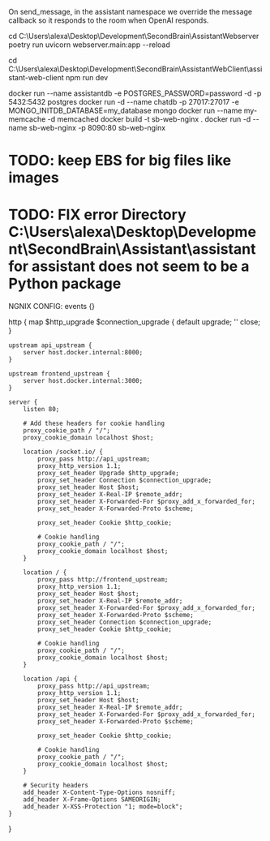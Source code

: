 On send_message, in the assistant namespace we override the message callback so it responds to the room when OpenAI responds.



cd C:\Users\alexa\Desktop\Development\SecondBrain\AssistantWebserver
poetry run uvicorn webserver.main:app --reload

cd C:\Users\alexa\Desktop\Development\SecondBrain\AssistantWebClient\assistant-web-client
npm run dev


docker run --name assistantdb -e POSTGRES_PASSWORD=password -d -p 5432:5432 postgres
docker run -d --name chatdb -p 27017:27017 -e MONGO_INITDB_DATABASE=my_database mongo
docker run --name my-memcache -d memcached
docker build -t sb-web-nginx .
docker run -d --name sb-web-nginx -p 8090:80 sb-web-nginx

# TODO: keep EBS for big files like images
# TODO: FIX error Directory C:\Users\alexa\Desktop\Development\SecondBrain\Assistant\assistant for assistant does not seem to be a Python package

NGNIX CONFIG:
events {}

http {
    map $http_upgrade $connection_upgrade {
        default upgrade;
        ''      close;
    }
    
    upstream api_upstream {
        server host.docker.internal:8000;
    }

    upstream frontend_upstream {
        server host.docker.internal:3000;
    }

    server {
        listen 80;
        
        # Add these headers for cookie handling
        proxy_cookie_path / "/";
        proxy_cookie_domain localhost $host;

        location /socket.io/ {
            proxy_pass http://api_upstream;
            proxy_http_version 1.1;
            proxy_set_header Upgrade $http_upgrade;
            proxy_set_header Connection $connection_upgrade;
            proxy_set_header Host $host;
            proxy_set_header X-Real-IP $remote_addr;
            proxy_set_header X-Forwarded-For $proxy_add_x_forwarded_for;
            proxy_set_header X-Forwarded-Proto $scheme;

            proxy_set_header Cookie $http_cookie;
            
            # Cookie handling
            proxy_cookie_path / "/";
            proxy_cookie_domain localhost $host;
        }

        location / {
            proxy_pass http://frontend_upstream;
            proxy_http_version 1.1;
            proxy_set_header Host $host;
            proxy_set_header X-Real-IP $remote_addr;
            proxy_set_header X-Forwarded-For $proxy_add_x_forwarded_for;
            proxy_set_header X-Forwarded-Proto $scheme;
            proxy_set_header Connection $connection_upgrade;
            proxy_set_header Cookie $http_cookie;
            
            # Cookie handling
            proxy_cookie_path / "/";
            proxy_cookie_domain localhost $host;
        }

        location /api {
            proxy_pass http://api_upstream;
            proxy_http_version 1.1;
            proxy_set_header Host $host;
            proxy_set_header X-Real-IP $remote_addr;
            proxy_set_header X-Forwarded-For $proxy_add_x_forwarded_for;
            proxy_set_header X-Forwarded-Proto $scheme;

            proxy_set_header Cookie $http_cookie;
            
            # Cookie handling
            proxy_cookie_path / "/";
            proxy_cookie_domain localhost $host;
        }

        # Security headers
        add_header X-Content-Type-Options nosniff;
        add_header X-Frame-Options SAMEORIGIN;
        add_header X-XSS-Protection "1; mode=block";
    }
}
